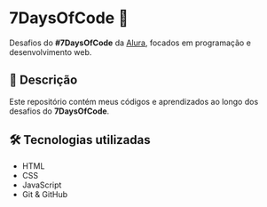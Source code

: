 # 7DaysOfCode 🚀  

Desafios do **#7DaysOfCode** da [Alura](https://www.alura.com.br/), focados em programação e desenvolvimento web.  

## 📌 Descrição  

Este repositório contém meus códigos e aprendizados ao longo dos desafios do **7DaysOfCode**.  

## 🛠️ Tecnologias utilizadas  

- HTML  
- CSS  
- JavaScript  
- Git & GitHub  
